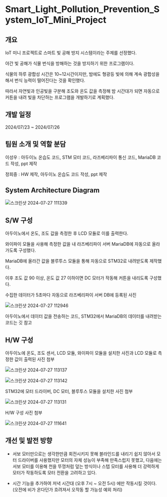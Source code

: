 # Smart_Light_Pollution_Prevention_System_IoT_Mini_Project


## 개요


IoT 미니 프로젝트로 스마트 빛 공해 방지 시스템이라는 주제를 선정했다.


야간 빛 공해가 식물 번식을 방해하는 것을 방지하기 위한 프로그램이다.


식물의 하루 광합성 시간은 10~12시간이지만, 밤에도 형광등 빛에 의해 계속 광합성을 해서 번식 능력이 떨어진다는 것을 확인했다.


따라서 자연빛과 인공빛을 구분해 조도와 온도 값을 측정해 밤 시간대가 되면 자동으로 커튼을 내려 빛을 차단하는 프로그램을 개발하기로 계획했다.


## 개발 일정
2024/07/23 ~ 2024/07/26


## 팀원 소개 및 역할 분담
이성우 : 아두이노 온습도 코드, STM 모터 코드, 라즈베리파이 통신 코드, MariaDB 코드 작성, ppt 제작 


정희중 : HW 제작, 아두이노 온습도 코드 작성, ppt 제작



## System Architecture Diagram


![스크린샷 2024-07-27 111339](https://github.com/user-attachments/assets/91179857-1b02-4195-9df1-a1a69e0e7b9c)


## S/W 구성
아두이노에서 온도, 조도 값을 측정한 후 LCD 모듈로 이를 출력한다.


와이파이 모듈을 사용해 측정한 값을 내 라즈베리파이 서버 MariaDB에 자동으로 올라가도록 구성했다.


MariaDB에 올라간 값을 블루투스 모듈을 통해 자동으로 STM32로 내려받도록 제작했다.


이후 조도 값 90 이상, 온도 값 27 이하이면 DC 모터가 작동해 커튼을 내리도록 구성했다.


수집한 데이터가 5초마다 자동으로 라즈베리파이 서버 DB에 등록된 사진


![스크린샷 2024-07-27 112946](https://github.com/user-attachments/assets/b6c1cfc6-cf46-4fbf-965a-677e266e5c30)


아두이노에서 데이터 값을 전송하는 코드, STM32에서 MariaDB의 데이터를 내려받는 코드는 깃 참고


## H/W 구성
아두이노에 온도, 조도 센서, LCD 모듈, 와이파이 모듈을 설치한 사진과 LCD 모듈로 측정한 값이 출력된 사진 첨부 

![스크린샷 2024-07-27 113137](https://github.com/user-attachments/assets/03bd37f8-034c-4a1e-adac-d4fb83d698e4)


![스크린샷 2024-07-27 113142](https://github.com/user-attachments/assets/7e7960d0-b223-4e16-a5aa-40124e96d954)


STM32에 모터 드라이버, DC 모터, 블루투스 모듈을 설치한 사진 첨부  


![스크린샷 2024-07-27 113131](https://github.com/user-attachments/assets/9f1b04ed-c5b4-491a-9463-b3666322954a)


H/W 구성 사진 첨부


![스크린샷 2024-07-27 111641](https://github.com/user-attachments/assets/7020d69b-15c0-4278-bbc6-29f96d245ae3)


## 개선 및 발전 방향
- 서보 모터만으로는 생각한만큼 회전시키지 못해 블라인드를 내리기 쉽지 않아서 모터 드라이버를 사용했지만 모터의 자체 성능이 부족해 만족스럽지 못했고, 다음에는 서보 모터를 이용해 천을 뚜껑처럼 덮는 방식이나 스텝 모터를 사용해 더 강력하게 모터가 작동하도록 모터 전환을 고려하고 있다.

  
- 시간 기능을 추가하여 저녁 시간대 (오후 7시 ~ 오전 5시) 에만 작동시킬 것이다. (오전에 비가 온다던가 흐려져서 오작동 할 가능성 예외 처리)



